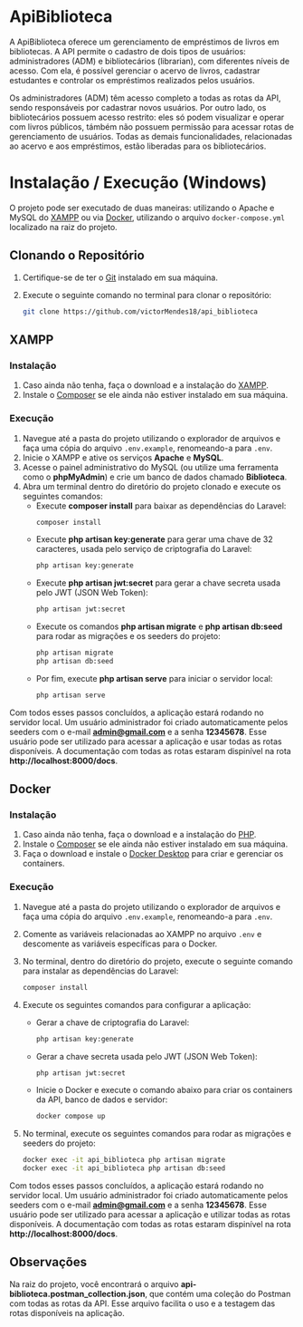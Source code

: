 # ApiBiblioteca
A ApiBiblioteca oferece um gerenciamento de empréstimos de livros em bibliotecas. A API permite o cadastro de dois tipos de usuários: administradores (ADM) e bibliotecários (librarian), com diferentes níveis de acesso. Com ela, é possível gerenciar o acervo de livros, cadastrar estudantes e controlar os empréstimos realizados pelos usuários.

Os administradores (ADM) têm acesso completo a todas as rotas da API, sendo responsáveis por cadastrar novos usuários. Por outro lado, os bibliotecários possuem acesso restrito: eles só podem visualizar e operar com livros públicos, támbém não possuem permissão para acessar rotas de gerenciamento de usuários. Todas as demais funcionalidades, relacionadas ao acervo e aos empréstimos, estão liberadas para os bibliotecários.

# Instalação / Execução (Windows)
O projeto pode ser executado de duas maneiras: utilizando o Apache e MySQL do [XAMPP](https://www.apachefriends.org/pt_br/download.html) ou via [Docker](https://www.docker.com/products/docker-desktop/), utilizando o arquivo `docker-compose.yml` localizado na raiz do projeto.

## Clonando o Repositório
1. Certifique-se de ter o [Git](https://git-scm.com/downloads) instalado em sua máquina.
2. Execute o seguinte comando no terminal para clonar o repositório:

   ```bash
   git clone https://github.com/victorMendes18/api_biblioteca


## XAMPP

### Instalação
1. Caso ainda não tenha, faça o download e a instalação do [XAMPP](https://www.apachefriends.org/pt_br/download.html).
2. Instale o [Composer](https://getcomposer.org/download/) se ele ainda não estiver instalado em sua máquina.

### Execução
1. Navegue até a pasta do projeto utilizando o explorador de arquivos e faça uma cópia do arquivo `.env.example`, renomeando-a para `.env`.
2. Inicie o XAMPP e ative os serviços **Apache** e **MySQL**.
3. Acesse o painel administrativo do MySQL (ou utilize uma ferramenta como o **phpMyAdmin**) e crie um banco de dados chamado **Biblioteca**.
5. Abra um terminal dentro do diretório do projeto clonado e execute os seguintes comandos:
   - Execute **composer install** para baixar as dependências do Laravel:
     ```bash
     composer install
     ```
   - Execute **php artisan key:generate** para gerar uma chave de 32 caracteres, usada pelo serviço de criptografia do Laravel:
     ```bash
     php artisan key:generate
     ```
   - Execute **php artisan jwt:secret** para gerar a chave secreta usada pelo JWT (JSON Web Token):
     ```bash
     php artisan jwt:secret
     ```
   - Execute os comandos **php artisan migrate** e **php artisan db:seed** para rodar as migrações e os seeders do projeto:
     ```bash
     php artisan migrate
     php artisan db:seed
     ```
   - Por fim, execute **php artisan serve** para iniciar o servidor local:
     ```bash
     php artisan serve
     ```

Com todos esses passos concluídos, a aplicação estará rodando no servidor local. Um usuário administrador foi criado automaticamente pelos seeders com o e-mail **admin@gmail.com** e a senha **12345678**. Esse usuário pode ser utilizado para acessar a aplicação e usar todas as rotas disponíveis. A documentação com todas as rotas estaram dispinível na rota **http://localhost:8000/docs**.

## Docker

### Instalação
1. Caso ainda não tenha, faça o download e a instalação do [PHP](https://www.php.net/downloads.php).
2. Instale o [Composer](https://getcomposer.org/download/) se ele ainda não estiver instalado em sua máquina.
3. Faça o download e instale o [Docker Desktop](https://www.docker.com/products/docker-desktop/) para criar e gerenciar os containers.

### Execução
1. Navegue até a pasta do projeto utilizando o explorador de arquivos e faça uma cópia do arquivo `.env.example`, renomeando-a para `.env`.
2. Comente as variáveis relacionadas ao XAMPP no arquivo `.env` e descomente as variáveis específicas para o Docker.
3. No terminal, dentro do diretório do projeto, execute o seguinte comando para instalar as dependências do Laravel:
    ```bash
    composer install
    ```
4. Execute os seguintes comandos para configurar a aplicação:
   - Gerar a chave de criptografia do Laravel:
     ```bash
     php artisan key:generate
     ```
   - Gerar a chave secreta usada pelo JWT (JSON Web Token):
     ```bash
     php artisan jwt:secret
     ```
   - Inicie o Docker e execute o comando abaixo para criar os containers da API, banco de dados e servidor:
     ```bash
     docker compose up
     ```

5. No terminal, execute os seguintes comandos para rodar as migrações e seeders do projeto:
     ```bash
     docker exec -it api_biblioteca php artisan migrate
     docker exec -it api_biblioteca php artisan db:seed
     ```

Com todos esses passos concluídos, a aplicação estará rodando no servidor local. Um usuário administrador foi criado automaticamente pelos seeders com o e-mail **admin@gmail.com** e a senha **12345678**. Esse usuário pode ser utilizado para acessar a aplicação e utilizar todas as rotas disponíveis. A documentação com todas as rotas estaram dispinível na rota **http://localhost:8000/docs**.

## Observações

Na raiz do projeto, você encontrará o arquivo **api-biblioteca.postman_collection.json**, que contém uma coleção do Postman com todas as rotas da API. Esse arquivo facilita o uso e a testagem das rotas disponíveis na aplicação.
